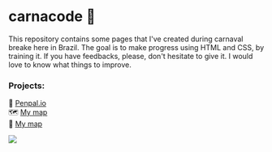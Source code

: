 # carnacode 🎉

This repository contains some pages that I've created during carnaval breake here in Brazil. The goal is to make progress using HTML and CSS, by training it. If you have feedbacks, please, don't hesitate to give it. I would love to know what things to improve. 

### Projects: 
💌 [Penpal.io](https://github.com/calvitoria/carnacode/tree/main/penpal.io) <br>
🗺️ [My map](https://github.com/calvitoria/carnacode/tree/main/my-way-map) <br>
🧴 [My map](https://github.com/calvitoria/carnacode/tree/main/remake-creamy) <br>


<div>
   <img align="center" src="https://user-images.githubusercontent.com/95686401/155863156-1b32802a-4c23-41ca-b585-80b7b07f9dab.gif" />
</div>

